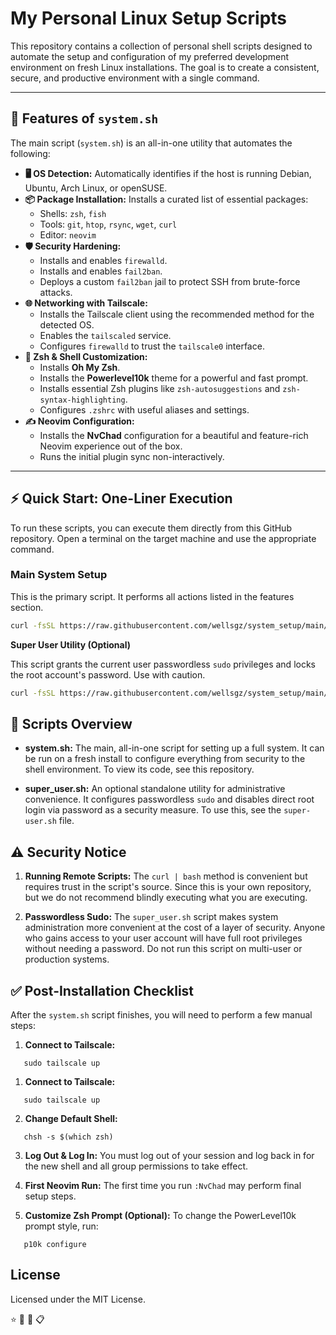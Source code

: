 # My Personal Linux Setup Scripts

This repository contains a collection of personal shell scripts designed to automate the setup and configuration of my preferred development environment on fresh Linux installations. The goal is to create a consistent, secure, and productive environment with a single command.

---

## 🚀 Features of `system.sh`

The main script (`system.sh`) is an all-in-one utility that automates the following:

-   **🖥️ OS Detection:** Automatically identifies if the host is running Debian, Ubuntu, Arch Linux, or openSUSE.
-   **📦 Package Installation:** Installs a curated list of essential packages:
    -   Shells: `zsh`, `fish`
    -   Tools: `git`, `htop`, `rsync`, `wget`, `curl`
    -   Editor: `neovim`
-   **🛡️ Security Hardening:**
    -   Installs and enables `firewalld`.
    -   Installs and enables `fail2ban`.
    -   Deploys a custom `fail2ban` jail to protect SSH from brute-force attacks.
-   **🌐 Networking with Tailscale:**
    -   Installs the Tailscale client using the recommended method for the detected OS.
    -   Enables the `tailscaled` service.
    -   Configures `firewalld` to trust the `tailscale0` interface.
-   **🐚 Zsh & Shell Customization:**
    -   Installs **Oh My Zsh**.
    -   Installs the **Powerlevel10k** theme for a powerful and fast prompt.
    -   Installs essential Zsh plugins like `zsh-autosuggestions` and `zsh-syntax-highlighting`.
    -   Configures `.zshrc` with useful aliases and settings.
-   **✍️ Neovim Configuration:**
    -   Installs the **NvChad** configuration for a beautiful and feature-rich Neovim experience out of the box.
    -   Runs the initial plugin sync non-interactively.

---

## ⚡ Quick Start: One-Liner Execution

To run these scripts, you can execute them directly from this GitHub repository. Open a terminal on the target machine and use the appropriate command.

### Main System Setup

This is the primary script. It performs all actions listed in the features section.

```bash
curl -fsSL https://raw.githubusercontent.com/wellsgz/system_setup/main/system.sh | bash
```

**Super User Utility (Optional)**

This script grants the current user passwordless `sudo` privileges and locks the root account's password. Use with caution.

```bash
curl -fsSL https://raw.githubusercontent.com/wellsgz/system_setup/main/super_user.sh | sudo bash
```

## 📄 Scripts Overview

- **system.sh:** The main, all-in-one script for setting up a full system. It can be run on a fresh install to configure everything from security to the shell environment. To view its code, see this repository.

- **super_user.sh:** An optional standalone utility for administrative convenience. It configures passwordless `sudo` and disables direct root login via password as a security measure. To use this, see the `super-user.sh` file.

## ⚠️ Security Notice

1. **Running Remote Scripts:** The `curl | bash` method is convenient but requires trust in the script's source. Since this is your own repository, but we do not recommend blindly executing what you are executing.

2. **Passwordless Sudo:** The `super_user.sh` script makes system administration more convenient at the cost of a layer of security. Anyone who gains access to your user account will have full root privileges without needing a password. Do not run this script on multi-user or production systems.

## ✅ Post-Installation Checklist

After the `system.sh` script finishes, you will need to perform a few manual steps:

1. **Connect to Tailscale:**

```
   sudo tailscale up
```

1. **Connect to Tailscale:**

```
   sudo tailscale up
```

2. **Change Default Shell:**

```
   chsh -s $(which zsh)
```

3. **Log Out & Log In:** You must log out of your session and log back in for the new shell and all group permissions to take effect.

4. **First Neovim Run:** The first time you run `:NvChad` may perform final setup steps.

5. **Customize Zsh Prompt (Optional):** To change the PowerLevel10k prompt style, run:

```
   p10k configure
```

## License

Licensed under the MIT License.

⭐ 🔗 👀 📋
